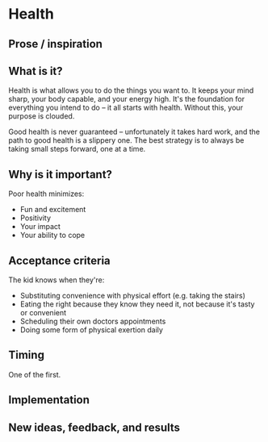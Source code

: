 # Health

## Prose / inspiration

## What is it?

Health is what allows you to do the things you want to. It keeps your mind sharp, your body capable, and your energy high. It's the foundation for everything you intend to do – it all starts with health. Without this, your purpose is clouded.

Good health is never guaranteed – unfortunately it takes hard work, and the path to good health is a slippery one. The best strategy is to always be taking small steps forward, one at a time.


## Why is it important?

Poor health minimizes:

* Fun and excitement
* Positivity
* Your impact
* Your ability to cope


## Acceptance criteria

The kid knows when they're:

* Substituting convenience with physical effort (e.g. taking the stairs)
* Eating the right because they know they need it, not because it's tasty or convenient
* Scheduling their own doctors appointments
* Doing some form of physical exertion daily


## Timing

One of the first.

## Implementation
## New ideas, feedback, and results
